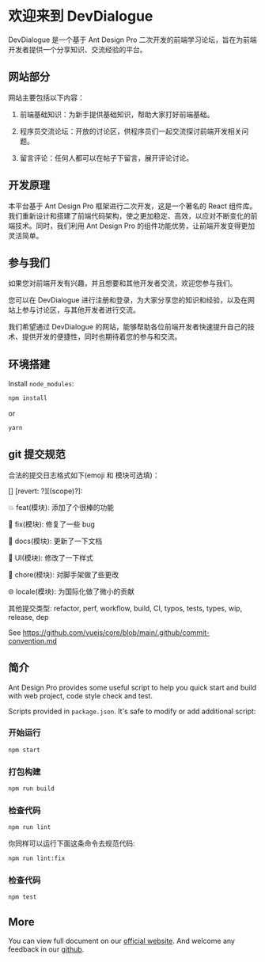 # 欢迎来到 DevDialogue

DevDialogue 是一个基于 Ant Design Pro 二次开发的前端学习论坛，旨在为前端开发者提供一个分享知识、交流经验的平台。

## 网站部分

网站主要包括以下内容：

1. 前端基础知识：为新手提供基础知识，帮助大家打好前端基础。

2. 程序员交流论坛：开放的讨论区，供程序员们一起交流探讨前端开发相关问题。

3. 留言评论：任何人都可以在帖子下留言，展开评论讨论。

## 开发原理

本平台基于 Ant Design Pro 框架进行二次开发，这是一个著名的 React 组件库。我们重新设计和搭建了前端代码架构，使之更加稳定、高效，以应对不断变化的前端技术。同时，我们利用 Ant Design Pro 的组件功能优势，让前端开发变得更加灵活简单。

## 参与我们

如果您对前端开发有兴趣，并且想要和其他开发者交流，欢迎您参与我们。

您可以在 DevDialogue 进行注册和登录，为大家分享您的知识和经验，以及在网站上参与讨论区，与其他开发者进行交流。

我们希望通过 DevDialogue 的网站，能够帮助各位前端开发者快速提升自己的技术、提供开发的便捷性，同时也期待着您的参与和交流。

## 环境搭建

Install `node_modules`:

```bash
npm install
```

or

```bash
yarn
```

## git 提交规范

合法的提交日志格式如下(emoji 和 模块可选填)：

[<emoji>] [revert: ?]<type>[(scope)?]: <message>

💥 feat(模块): 添加了个很棒的功能

🐛 fix(模块): 修复了一些 bug

📝 docs(模块): 更新了一下文档

🌷 UI(模块): 修改了一下样式

🏰 chore(模块): 对脚手架做了些更改

🌐 locale(模块): 为国际化做了微小的贡献

其他提交类型: refactor, perf, workflow, build, CI, typos, tests, types, wip, release, dep

See https://github.com/vuejs/core/blob/main/.github/commit-convention.md

## 简介

Ant Design Pro provides some useful script to help you quick start and build with web project, code style check and test.

Scripts provided in `package.json`. It's safe to modify or add additional script:

### 开始运行

```bash
npm start
```

### 打包构建

```bash
npm run build
```

### 检查代码

```bash
npm run lint
```

你同样可以运行下面这条命令去规范代码:

```bash
npm run lint:fix
```

### 检查代码

```bash
npm test
```

## More

You can view full document on our [official website](https://pro.ant.design). And welcome any feedback in our [github](https://github.com/ant-design/ant-design-pro).

